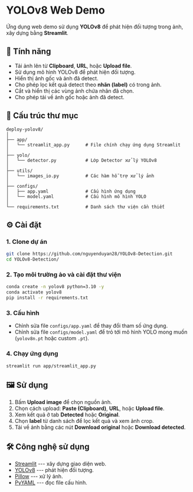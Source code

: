 # YOLOv8 Web Demo

Ứng dụng web demo sử dụng **YOLOv8** để phát hiện đối tượng trong ảnh,
xây dựng bằng **Streamlit**.

## 🚀 Tính năng

-   Tải ảnh lên từ **Clipboard**, **URL**, hoặc **Upload file**.
-   Sử dụng mô hình YOLOv8 để phát hiện đối tượng.
-   Hiển thị ảnh gốc và ảnh đã detect.
-   Cho phép lọc kết quả detect theo **nhãn (label)** có trong ảnh.
-   Cắt và hiển thị các vùng ảnh chứa nhãn đã chọn.
-   Cho phép tải về ảnh gốc hoặc ảnh đã detect.

## 📂 Cấu trúc thư mục

    deploy-yolov8/
    │
    ├── app/
    │   └── streamlit_app.py      # File chính chạy ứng dụng Streamlit
    │
    ├── yolo/
    │   └── detector.py           # Lớp Detector xử lý YOLOv8
    │
    ├── utils/
    │   └── images_io.py          # Các hàm hỗ trợ xử lý ảnh
    │
    ├── configs/
    │   ├── app.yaml              # Cấu hình ứng dụng
    │   └── model.yaml            # Cấu hình mô hình YOLO
    │
    └── requirements.txt          # Danh sách thư viện cần thiết

## ⚙️ Cài đặt

### 1. Clone dự án

``` bash
git clone https://github.com/nguyenduyan28/YOLOv8-Detection.git
cd YOLOv8-Detection/
```

### 2. Tạo môi trường ảo và cài đặt thư viện

``` bash
conda create -n yolov8 python=3.10 -y
conda activate yolov8
pip install -r requirements.txt
```

### 3. Cấu hình

-   Chỉnh sửa file `configs/app.yaml` để thay đổi tham số ứng dụng.
-   Chỉnh sửa file `configs/model.yaml` để trỏ tới mô hình YOLO mong
    muốn (`yolov8n.pt` hoặc custom `.pt`).

### 4. Chạy ứng dụng

``` bash
streamlit run app/streamlit_app.py
```

## 🖼️ Sử dụng

1.  Bấm **Upload image** để chọn nguồn ảnh.
2.  Chọn cách upload: **Paste (Clipboard)**, **URL**, hoặc **Upload
    file**.
3.  Xem kết quả ở tab **Detected** hoặc **Original**.
4.  Chọn **label** từ danh sách để lọc kết quả và xem ảnh crop.
5.  Tải về ảnh bằng các nút **Download original** hoặc **Download
    detected**.

## 🛠️ Công nghệ sử dụng

-   [Streamlit](https://streamlit.io/) --- xây dựng giao diện web.
-   [YOLOv8](https://docs.ultralytics.com/) --- phát hiện đối tượng.
-   [Pillow](https://pillow.readthedocs.io/) --- xử lý ảnh.
-   [PyYAML](https://pyyaml.org/) --- đọc file cấu hình.


